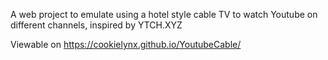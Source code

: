 A web project to emulate using a hotel style cable TV to watch Youtube on different channels, inspired by YTCH.XYZ

Viewable on https://cookielynx.github.io/YoutubeCable/
